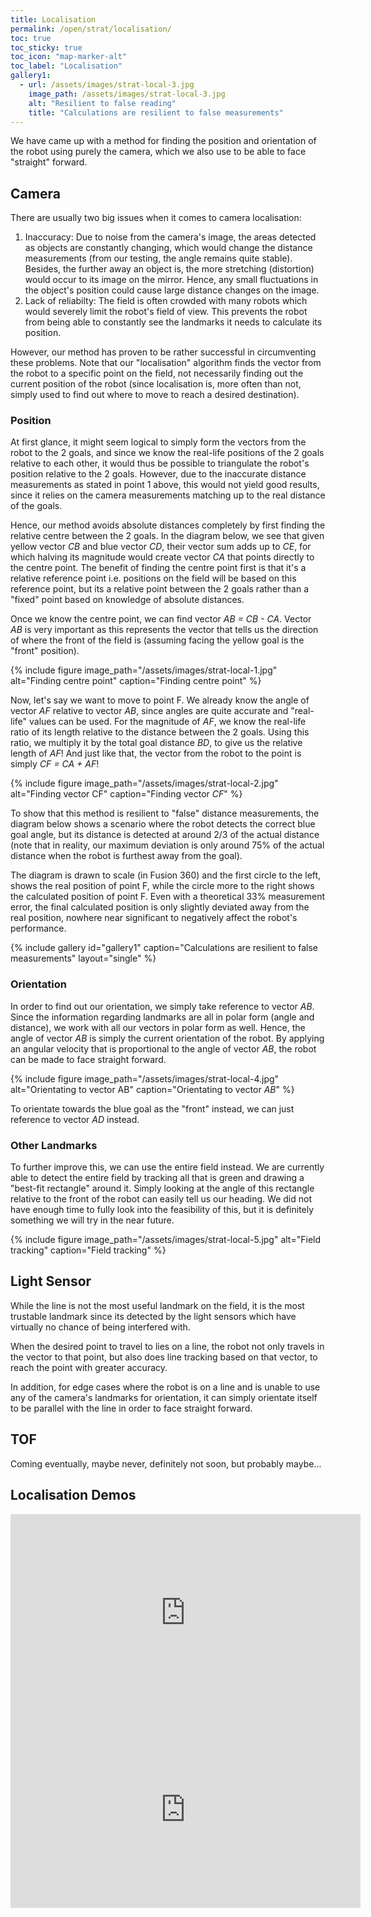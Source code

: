 ```yaml
---
title: Localisation
permalink: /open/strat/localisation/
toc: true
toc_sticky: true
toc_icon: "map-marker-alt"
toc_label: "Localisation"
gallery1:
  - url: /assets/images/strat-local-3.jpg
    image_path: /assets/images/strat-local-3.jpg
    alt: "Resilient to false reading"
    title: "Calculations are resilient to false measurements"
---
```


We have came up with a method for finding the position and orientation of the robot using purely the camera, which we also use to be able to face "straight" forward.

## Camera

There are usually two big issues when it comes to camera localisation:

1. Inaccuracy: Due to noise from the camera's image, the areas detected as objects are constantly changing, which would change the distance measurements (from our testing, the angle remains quite stable). Besides, the further away an object is, the more stretching (distortion) would occur to its image on the mirror. Hence, any small fluctuations in the object's position could cause large distance changes on the image.
2. Lack of reliabilty: The field is often crowded with many robots which would severely limit the robot's field of view. This prevents the robot from being able to constantly see the landmarks it needs to calculate its position.

However, our method has proven to be rather successful in circumventing these problems. Note that our "localisation" algorithm finds the vector from the robot to a specific point on the field, not necessarily finding out the current position of the robot (since localisation is, more often than not, simply used to find out where to move to reach a desired destination).

### Position

At first glance, it might seem logical to simply form the vectors from the robot to the 2 goals, and since we know the real-life positions of the 2 goals relative to each other, it would thus be possible to triangulate the robot's position relative to the 2 goals. However, due to the inaccurate distance measurements as stated in point 1 above, this would not yield good results, since it relies on the camera measurements matching up to the real distance of the goals.

Hence, our method avoids absolute distances completely by first finding the relative centre between the 2 goals. In the diagram below, we see that given yellow vector *CB* and blue vector *CD*, their vector sum adds up to *CE*, for which halving its magnitude would create vector *CA* that points directly to the centre point. The benefit of finding the centre point first is that it's a relative reference point i.e. positions on the field will be based on this reference point, but its a relative point between the 2 goals rather than a "fixed" point based on knowledge of absolute distances.

Once we know the centre point, we can find vector *AB = CB - CA*. Vector *AB* is very important as this represents the vector that tells us the direction of where the front of the field is (assuming facing the yellow goal is the "front" position).

{% include figure image_path="/assets/images/strat-local-1.jpg" alt="Finding centre point" caption="Finding centre point" %}

Now, let's say we want to move to point F. We already know the angle of vector *AF* relative to vector *AB*, since angles are quite accurate and "real-life" values can be used. For the magnitude of *AF*, we know the real-life ratio of its length relative to the distance between the 2 goals. Using this ratio, we multiply it by the total goal distance *BD*, to give us the relative length of *AF*! And just like that, the vector from the robot to the point is simply *CF = CA + AF*!

{% include figure image_path="/assets/images/strat-local-2.jpg" alt="Finding vector CF" caption="Finding vector *CF*" %}

To show that this method is resilient to "false" distance measurements, the diagram below shows a scenario where the robot detects the correct blue goal angle, but its distance is detected at around 2/3 of the actual distance (note that in reality, our maximum deviation is only around 75% of the actual distance when the robot is furthest away from the goal).

The diagram is drawn to scale (in Fusion 360) and the first circle to the left, shows the real position of point F, while the circle more to the right shows the calculated position of point F. Even with a theoretical 33% measurement error, the final calculated position is only slightly deviated away from the real position, nowhere near significant to negatively affect the robot's performance.

{% include gallery id="gallery1" caption="Calculations are resilient to false measurements" layout="single" %}

### Orientation

In order to find out our orientation, we simply take reference to vector *AB*. Since the information regarding landmarks are all in polar form (angle and distance), we work with all our vectors in polar form as well. Hence, the angle of vector *AB* is simply the current orientation of the robot. By applying an angular velocity that is proportional to the angle of vector *AB*, the robot can be made to face straight forward.

{% include figure image_path="/assets/images/strat-local-4.jpg" alt="Orientating to vector AB" caption="Orientating to vector *AB*" %}

To orientate towards the blue goal as the "front" instead, we can just reference to vector *AD* instead.

### Other Landmarks

To further improve this, we can use the entire field instead. We are currently able to detect the entire field by tracking all that is green and drawing a "best-fit rectangle" around it. Simply looking at the angle of this rectangle relative to the front of the robot can easily tell us our heading. We did not have enough time to fully look into the feasibility of this, but it is definitely something we will try in the near future.

{% include figure image_path="/assets/images/strat-local-5.jpg" alt="Field tracking" caption="Field tracking" %}

## Light Sensor

While the line is not the most useful landmark on the field, it is the most trustable landmark since its detected by the light sensors which have virtually no chance of being interfered with.

When the desired point to travel to lies on a line, the robot not only travels in the vector to that point, but also does line tracking based on that vector, to reach the point with greater accuracy.

In addition, for edge cases where the robot is on a line and is unable to use any of the camera's landmarks for orientation, it can simply orientate itself to be parallel with the line in order to face straight forward.

## TOF

Coming eventually, maybe never, definitely not soon, but probably maybe...

## Localisation Demos

<iframe width="560" height="315" src="https://www.youtube.com/embed/uwvPuR9AYmc" title="YouTube video player" frameborder="0" allow="accelerometer; autoplay; clipboard-write; encrypted-media; gyroscope; picture-in-picture" allowfullscreen></iframe>

<iframe width="560" height="315" src="https://www.youtube.com/embed/3ExjoEmAOgY" title="YouTube video player" frameborder="0" allow="accelerometer; autoplay; clipboard-write; encrypted-media; gyroscope; picture-in-picture" allowfullscreen></iframe>